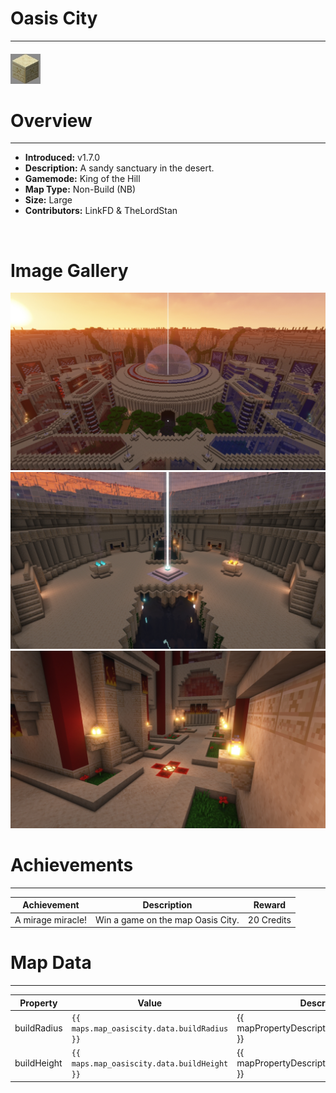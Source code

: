 # Oasis City

***

#### ![oasiscityicon](../assets/maps/oasis/oasiscity-icon.jpg)

# Overview
***
- **Introduced:** v1.7.0
- **Description:** A sandy sanctuary in the desert.
- **Gamemode:** King of the Hill
- **Map Type:** Non-Build (NB)
- **Size:** Large
- **Contributors:** LinkFD & TheLordStan

<br />  

# Image Gallery
![Oasis City - Overview](../assets/maps/oasis/oasiscity-overview.jpg '')
![Oasis City - Beacon](../assets/maps/oasis/oasiscity-beacon.jpg '')
![Oasis City - Spawn](../assets/maps/oasis/oasiscity-spawn.jpg '')

# Achievements
***

| Achievement | Description | Reward |
| ----- | ----- | ------ |
| A mirage miracle! | Win a game on the map Oasis City. | 20 Credits |



# Map Data
***

| Property | Value | Description |
| ----------- | ----------- | ------ |
| buildRadius |`{{ maps.map_oasiscity.data.buildRadius }}`| {{ mapPropertyDescriptions.buildRadius.koth }} |
| buildHeight |`{{ maps.map_oasiscity.data.buildHeight }}`| {{ mapPropertyDescriptions.buildHeight.koth }} |
